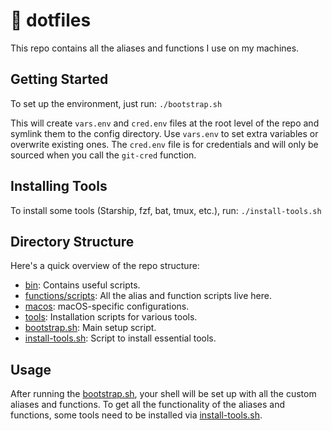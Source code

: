 # 🔧 dotfiles

This repo contains all the aliases and functions I use on my machines.

## Getting Started

To set up the environment, just run:
`./bootstrap.sh`

This will create `vars.env` and `cred.env` files at the root level of the repo and symlink them to the config directory. Use `vars.env` to set extra variables or overwrite existing ones. The `cred.env` file is for credentials and will only be sourced when you call the `git-cred` function.

## Installing Tools

To install some tools (Starship, fzf, bat, tmux, etc.), run:
`./install-tools.sh`

## Directory Structure

Here's a quick overview of the repo structure:

- [bin](bin/): Contains useful scripts.
- [functions/scripts](functions/scripts/): All the alias and function scripts live here.
- [macos](macos/): macOS-specific configurations.
- [tools](tools/): Installation scripts for various tools.
- [bootstrap.sh](bootstrap.sh): Main setup script.
- [install-tools.sh](install-tools.sh): Script to install essential tools.

## Usage

After running the [bootstrap.sh](./bootstrap.sh), your shell will be set up with all the custom aliases and functions. To get all the functionality of the aliases and functions, some tools need to be installed via [install-tools.sh](./install-tools.sh).